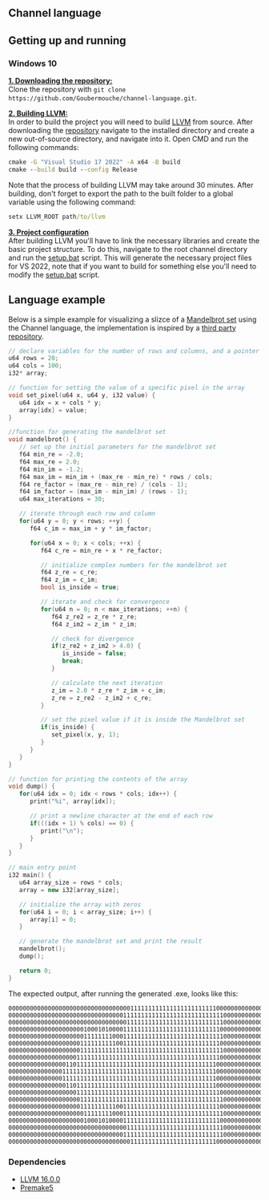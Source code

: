 ## Channel language

## Getting up and running
### Windows 10
<ins>**1. Downloading the repository:**</ins>   
Clone the repository with `git clone https://github.com/Goubermouche/channel-language.git`.

<ins>**2. Building LLVM:**</ins>   
In order to build the project you will need to build [LLVM](https://github.com/llvm/llvm-project/tree/release/16.x) from source. After downloading the [repository](https://github.com/llvm/llvm-project/tree/release/16.x) navigate to the installed directory and create a new out-of-source directory, and navigate into it. Open CMD and run the following commands: 
```cmd
cmake -G "Visual Studio 17 2022" -A x64 -B build
cmake --build build --config Release
```
Note that the process of building LLVM may take around 30 minutes. After building, don't forget to export the path to the built folder to a global variable using the following command:
```cmd
setx LLVM_ROOT path/to/llvm
```

<ins>**3. Project configuration**</ins>   
After building LLVM you'll have to link the necessary libraries and create the basic project structure. To do this, navigate to the root channel directory and run the [setup.bat](https://github.com/Goubermouche/channel-language/blob/1546a311f1e7280321ca556ac2f5c380e62bd97e/setup.bat) script. This will generate the necessary project files for VS 2022, note that if you want to build for something else you'll need to modify the [setup.bat](https://github.com/Goubermouche/channel-language/blob/1546a311f1e7280321ca556ac2f5c380e62bd97e/setup.bat) script. 

## Language example
Below is a simple example for visualizing a slizce of a [Mandelbrot set](https://en.wikipedia.org/wiki/Mandelbrot_set) using the Channel language, the implementation is inspired by a [third party repository](https://github.com/rkosegi/mandelbrot_console).
```cpp
// declare variables for the number of rows and columns, and a pointer to an array
u64 rows = 20;
u64 cols = 100;
i32* array;

// function for setting the value of a specific pixel in the array
void set_pixel(u64 x, u64 y, i32 value) {
   u64 idx = x + cols * y;
   array[idx] = value;
}

//function for generating the mandelbrot set
void mandelbrot() {
   // set up the initial parameters for the mandelbrot set
   f64 min_re = -2.0;
   f64 max_re = 2.0;
   f64 min_im = -1.2;
   f64 max_im = min_im + (max_re - min_re) * rows / cols;
   f64 re_factor = (max_re - min_re) / (cols - 1);
   f64 im_factor = (max_im - min_im) / (rows - 1);
   u64 max_iterations = 30;

   // iterate through each row and column
   for(u64 y = 0; y < rows; ++y) {
      f64 c_im = max_im + y * im_factor;

      for(u64 x = 0; x < cols; ++x) {
         f64 c_re = min_re + x * re_factor;

         // initialize complex numbers for the mandelbrot set
         f64 z_re = c_re;
         f64 z_im = c_im;
         bool is_inside = true;

         // iterate and check for convergence
         for(u64 n = 0; n < max_iterations; ++n) {
            f64 z_re2 = z_re * z_re;
            f64 z_im2 = z_im * z_im;

            // check for divergence
            if(z_re2 + z_im2 > 4.0) {
               is_inside = false;
               break;
            }

            // calculate the next iteration
            z_im = 2.0 * z_re * z_im + c_im;
            z_re = z_re2 - z_im2 + c_re;
         }

         // set the pixel value if it is inside the Mandelbrot set
         if(is_inside) {
            set_pixel(x, y, 1);
         }
      }
   }
}

// function for printing the contents of the array
void dump() {
   for(u64 idx = 0; idx < rows * cols; idx++) {
      print("%i", array[idx]);

      // print a newline character at the end of each row
      if(((idx + 1) % cols) == 0) {
         print("\n");
      }
   }
}

// main entry point
i32 main() {
   u64 array_size = rows * cols;
   array = new i32[array_size];	

   // initialize the array with zeros
   for(u64 i = 0; i < array_size; i++) {
      array[i] = 0;
   }

   // generate the mandelbrot set and print the result
   mandelbrot();
   dump();

   return 0;
}
```
The expected output, after running the generated .exe, looks like this: 
```
0000000000000000000000000000000000111111111111111111111111000000000000000000000000000000000000000000
0000000000000000000000000000000011111111111111111111111111110000000000000000000000000000000000000000
0000000000000000000000000000000001111111111111111111111111110000000000000000000000000000000000000000
0000000000000000000001000101000011111111111111111111111111100000000000000000000000000000000000000000
0000000000000000000001111111100011111111111111111111111111110000000000000000000000000000000000000000
0000000000000000000011111111110011111111111111111111111111100000000000000000000000000000000000000000
0000000000000000000011111111111111111111111111111111111111110000000000000000000000000000000000000000
0000000000000000000111111111111111111111111111111111111111100000000000000000000000000000000000000000
0000000000000000110111111111111111111111111111111111111111000000000000000000000000000000000000000000
0000000000000001111111111111111111111111111111111111111111000000000000000000000000000000000000000000
0000000000000001111111111111111111111111111111111111111111000000000000000000000000000000000000000000
0000000000000000110111111111111111111111111111111111111111000000000000000000000000000000000000000000
0000000000000000000111111111111111111111111111111111111111100000000000000000000000000000000000000000
0000000000000000000011111111111111111111111111111111111111110000000000000000000000000000000000000000
0000000000000000000011111111110011111111111111111111111111100000000000000000000000000000000000000000
0000000000000000000001111111100011111111111111111111111111110000000000000000000000000000000000000000
0000000000000000000001000101000011111111111111111111111111100000000000000000000000000000000000000000
0000000000000000000000000000000001111111111111111111111111110000000000000000000000000000000000000000
0000000000000000000000000000000011111111111111111111111111110000000000000000000000000000000000000000
0000000000000000000000000000000000111111111111111111111111000000000000000000000000000000000000000000
```

### Dependencies 
- [LLVM 16.0.0](https://github.com/llvm/llvm-project/tree/release/16.x)
- [Premake5](https://github.com/premake/premake-core)
